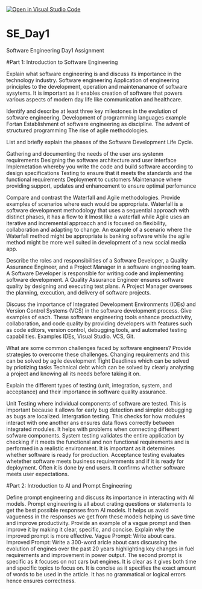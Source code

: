 [![Open in Visual Studio Code](https://classroom.github.com/assets/open-in-vscode-2e0aaae1b6195c2367325f4f02e2d04e9abb55f0b24a779b69b11b9e10269abc.svg)](https://classroom.github.com/online_ide?assignment_repo_id=18411605&assignment_repo_type=AssignmentRepo)
# SE_Day1
Software Engineering Day1 Assignment

#Part 1: Introduction to Software Engineering

Explain what software engineering is and discuss its importance in the technology industry.
Software engineering 
Application of engineering principles to the  development, operation and maintenanance of software sysytems. It is important as it enables creation of software that
powers various aspects of modern day life like communication and healthcare.

Identify and describe at least three key milestones in the evolution of software engineering.
Development of programming languages example Fortan
Establishment of software engineering as discipline.
The advent of structured programming
The rise of agile methodologies.


List and briefly explain the phases of the Software Development Life Cycle.

Gathering and documenting the needs of the user ans systenm requirements 
Designing the software architecture and user interface
Implemetation whereby you write the code and build software according to design specifications
Testing to ensure that it meets the standards and  the functional requirements
Deployment to customers 
Maintenance where providing support, updates and enhancement to ensure optimal perfomance



Compare and contrast the Waterfall and Agile methodologies. Provide examples of scenarios where each would be appropriate.
Waterfall is a software development methodology that uses a sequential approach with distinct phases, it has a flow to it lmost like a waterfall while Agile uses  an iterative and incremental  approacch
 and is focused on flexibility, collaboration and adapting to change. An example of a scenario where the Waterfall method might be appropriate is banking software while the agile method might be more well 
 suited in development of a new social media app.



Describe the roles and responsibilities of a Software Developer, a Quality Assurance Engineer, and a Project Manager in a software engineering team.
A Software Developer is responsible for writing code and implementing software development.
A Quality Assurance Engineer ensures software quality by designing and executing test plans.
A Project Manager oversees the planning, execution, and delivery of software projects.


Discuss the importance of Integrated Development Environments (IDEs) and Version Control Systems (VCS) in the software development process. Give examples of each.
These software engineering tools enhance productivity, collaboration, and code quality by providing developers with features such as code editors, version control, debugging tools, and automated testing capabilities.
Examples IDEs, Visual Studio. VCS, Git. 

What are some common challenges faced by software engineers? Provide strategies to overcome these challenges.
Changing requirements and this can be solved by agile development 
Tight Deadlines which can be solved by priotizing tasks 
Technical debt which can be solved by clearly analyzing a project and knowing all its needs before taking it on.

Explain the different types of testing (unit, integration, system, and acceptance) and their importance in software quality assurance.

Unit Testing where individual components of software are tested. This is important because it allows for early bug detection and simpler debugging as bugs are localized.
Intergration testing. This checks for how modules interact with one another ans ensures data flows correctly between integrated  modules. It helps with problems 
when connecting different sofware components.
System testing validates the entire application by checking if it meets the functional and non functional requirements and is performed in a realistic environment. It is important as
it determines whether software is ready for production.
Acceptance testing evaluates whetether software meets business requiremments  and if it is ready for deployment. Often it is done by end users. It confirms whether software meets user expectations.


#Part 2: Introduction to AI and Prompt Engineering


Define prompt engineering and discuss its importance in interacting with AI models.
Prompt engineering is all about crating questions or statements to get the best possible responses from AI models. It helps us avoid vagueness in the responses we get from these models helping us save time and improve productivity.
Provide an example of a vague prompt and then improve it by making it clear, specific, and concise. Explain why the improved prompt is more effective.
Vague Prompt: Write about cars.
Improved Prompt: Write a 300-word aricle about cars discussing the evolution of engines over the past 20 years highlighting key changes in fuel requirements and improvement in power output.
The second prompt is specific as it focuses on not cars but engines.
It is clear as it gives both time and specific topics to focus on.
It is concise as it specifies the exact amount of words to be used in the article.
It has no grammatical or logical errors hence ensures correctness.
